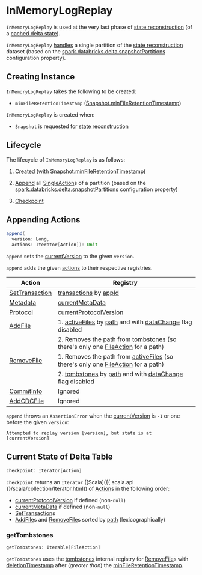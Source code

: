 # InMemoryLogReplay

`InMemoryLogReplay` is used at the very last phase of [state reconstruction](Snapshot.md#stateReconstruction) (of a [cached delta state](Snapshot.md#cachedState)).

`InMemoryLogReplay` [handles](#append) a single partition of the [state reconstruction](Snapshot.md#stateReconstruction) dataset (based on the [spark.databricks.delta.snapshotPartitions](DeltaSQLConf.md#DELTA_SNAPSHOT_PARTITIONS) configuration property).

## Creating Instance

`InMemoryLogReplay` takes the following to be created:

* <span id="minFileRetentionTimestamp"> `minFileRetentionTimestamp` ([Snapshot.minFileRetentionTimestamp](Snapshot.md#minFileRetentionTimestamp))

`InMemoryLogReplay` is created when:

* `Snapshot` is requested for [state reconstruction](Snapshot.md#stateReconstruction)

## Lifecycle

The lifecycle of `InMemoryLogReplay` is as follows:

1. [Created](#creating-instance) (with [Snapshot.minFileRetentionTimestamp](Snapshot.md#minFileRetentionTimestamp))

1. [Append](#append) all [SingleAction](SingleAction.md)s of a partition (based on the [spark.databricks.delta.snapshotPartitions](DeltaSQLConf.md#DELTA_SNAPSHOT_PARTITIONS) configuration property)

1. [Checkpoint](#checkpoint)

## <span id="append"> Appending Actions

```scala
append(
  version: Long,
  actions: Iterator[Action]): Unit
```

`append` sets the [currentVersion](#currentVersion) to the given `version`.

`append` adds the given [actions](Action.md) to their respective registries.

Action   | Registry
---------|----------
 [SetTransaction](SetTransaction.md) | [transactions](#transactions) by [appId](SetTransaction.md#appId)
 [Metadata](Metadata.md) | [currentMetaData](#currentMetaData)
 [Protocol](Protocol.md) | [currentProtocolVersion](#currentProtocolVersion)
 [AddFile](AddFile.md) | 1. [activeFiles](#activeFiles) by [path](FileAction.md#path) and with [dataChange](AddFile.md#dataChange) flag disabled
 &nbsp;                | 2. Removes the path from [tombstones](#tombstones) (so there's only one [FileAction](FileAction.md) for a path)
 [RemoveFile](RemoveFile.md) | 1. Removes the path from [activeFiles](#activeFiles) (so there's only one [FileAction](FileAction.md) for a path)
 &nbsp;                | 2. [tombstones](#tombstones) by [path](FileAction.md#path) and with [dataChange](AddFile.md#dataChange) flag disabled
 [CommitInfo](CommitInfo.md) | Ignored
 [AddCDCFile](AddCDCFile.md) | Ignored

`append` throws an `AssertionError` when the [currentVersion](#currentVersion) is `-1` or one before the given `version`:

```text
Attempted to replay version [version], but state is at [currentVersion]
```

## <span id="checkpoint"> Current State of Delta Table

```scala
checkpoint: Iterator[Action]
```

`checkpoint` returns an `Iterator` ([Scala]({{ scala.api }}/scala/collection/Iterator.html)) of [Action](Action.md)s in the following order:

* [currentProtocolVersion](#currentProtocolVersion) if defined (non-``null``)
* [currentMetaData](#currentMetaData) if defined (non-``null``)
* [SetTransaction](#transactions)s
* [AddFile](#activeFiles)s and [RemoveFile](#getTombstones)s sorted by [path](FileAction.md#path) (lexicographically)

### <span id="getTombstones"> getTombstones

```scala
getTombstones: Iterable[FileAction]
```

`getTombstones` uses the [tombstones](#tombstones) internal registry for [RemoveFile](RemoveFile.md)s with [deletionTimestamp](RemoveFile.md#deletionTimestamp) after (_greater than_) the [minFileRetentionTimestamp](#minFileRetentionTimestamp).

